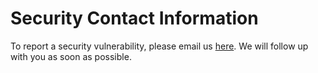 # Security Contact Information

To report a security vulnerability, please email
us [here](contact-project+dark-water-grug-57605831-issue-@incoming.gitlab.com). We will follow up with you as soon as
possible.
